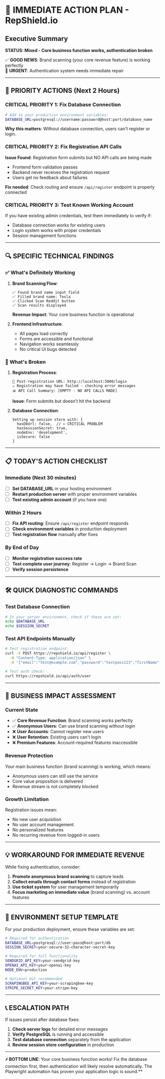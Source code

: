 # 🚨 IMMEDIATE ACTION PLAN - RepShield.io

## Executive Summary
**STATUS: Mixed - Core business function works, authentication broken**

✅ **GOOD NEWS**: Brand scanning (your core revenue feature) is working perfectly  
🚨 **URGENT**: Authentication system needs immediate repair  

---

## 🎯 PRIORITY ACTIONS (Next 2 Hours)

### **CRITICAL PRIORITY 1: Fix Database Connection**
```bash
# Add to your production environment variables:
DATABASE_URL=postgresql://username:password@host:port/database_name
```

**Why this matters**: Without database connection, users can't register or login.

### **CRITICAL PRIORITY 2: Fix Registration API Calls**
**Issue Found**: Registration form submits but NO API calls are being made
- Frontend form validation passes
- Backend never receives the registration request
- Users get no feedback about failures

**Fix needed**: Check routing and ensure `/api/register` endpoint is properly connected

### **CRITICAL PRIORITY 3: Test Known Working Account**
If you have existing admin credentials, test them immediately to verify if:
- Database connection works for existing users
- Login system works with proper credentials
- Session management functions

---

## 🔍 SPECIFIC TECHNICAL FINDINGS

### ✅ **What's Definitely Working**
1. **Brand Scanning Flow**:
   ```
   ✅ Found brand name input field
   ✅ Filled brand name: Tesla  
   ✅ Clicked Scan Reddit button
   ✅ Scan results displayed
   ```
   **Revenue Impact**: Your core business function is operational

2. **Frontend Infrastructure**:
   - All pages load correctly
   - Forms are accessible and functional
   - Navigation works seamlessly
   - No critical UI bugs detected

### 🚨 **What's Broken**
1. **Registration Process**:
   ```
   📍 Post-registration URL: http://localhost:5000/login
   ⚠️ Registration may have failed - checking error messages
   📊 API Call Summary: [EMPTY - NO API CALLS MADE]
   ```
   **Issue**: Form submits but doesn't hit the backend

2. **Database Connection**:
   ```
   Setting up session store with: {
     hasDbUrl: false,  // ← CRITICAL PROBLEM
     hasSessionSecret: true,
     nodeEnv: 'development',
     isSecure: false
   }
   ```

---

## 📋 **TODAY'S ACTION CHECKLIST**

### **Immediate (Next 30 minutes)**
- [ ] **Set DATABASE_URL** in your hosting environment
- [ ] **Restart production server** with proper environment variables
- [ ] **Test existing admin account** (if you have one)

### **Within 2 Hours**
- [ ] **Fix API routing**: Ensure `/api/register` endpoint responds
- [ ] **Check environment variables** in production deployment
- [ ] **Test registration flow** manually after fixes

### **By End of Day**
- [ ] **Monitor registration success rate**
- [ ] **Test complete user journey**: Register → Login → Brand Scan
- [ ] **Verify session persistence**

---

## 🛠️ **QUICK DIAGNOSTIC COMMANDS**

### Test Database Connection
```bash
# In your server environment, check if these are set:
echo $DATABASE_URL
echo $SESSION_SECRET
```

### Test API Endpoints Manually
```bash
# Test registration endpoint:
curl -X POST https://repshield.io/api/register \
  -H "Content-Type: application/json" \
  -d '{"email":"test@example.com","password":"testpass123","firstName":"Test","lastName":"User"}'

# Test auth check:
curl https://repshield.io/api/auth/user
```

---

## 🎯 **BUSINESS IMPACT ASSESSMENT**

### **Current State**
- ✅ **Core Revenue Function**: Brand scanning works perfectly
- ✅ **Anonymous Users**: Can use brand scanning without login
- ❌ **User Accounts**: Cannot register new users
- ❌ **User Retention**: Existing users can't login
- ❌ **Premium Features**: Account-required features inaccessible

### **Revenue Protection**
Your main business function (brand scanning) is working, which means:
- Anonymous users can still use the service
- Core value proposition is delivered
- Revenue stream is not completely blocked

### **Growth Limitation**
Registration issues mean:
- No new user acquisition
- No user account management
- No personalized features
- No recurring revenue from logged-in users

---

## 💡 **WORKAROUND FOR IMMEDIATE REVENUE**

While fixing authentication, consider:
1. **Promote anonymous brand scanning** to capture leads
2. **Collect emails through contact forms** instead of registration
3. **Use ticket system** for user management temporarily
4. **Focus marketing on immediate value** (brand scanning) vs. account features

---

## 🔧 **ENVIRONMENT SETUP TEMPLATE**

For your production deployment, ensure these variables are set:

```bash
# Required for authentication
DATABASE_URL=postgresql://user:pass@host:port/db
SESSION_SECRET=your-secure-32-character-secret-key

# Required for full functionality  
SENDGRID_API_KEY=your-sendgrid-key
OPENAI_API_KEY=your-openai-key
NODE_ENV=production

# Optional but recommended
SCRAPINGBEE_API_KEY=your-scrapingbee-key
STRIPE_SECRET_KEY=your-stripe-key
```

---

## 📞 **ESCALATION PATH**

If issues persist after database fixes:
1. **Check server logs** for detailed error messages
2. **Verify PostgreSQL** is running and accessible
3. **Test database connection** separately from the application
4. **Review session store configuration** in production

---

**⚡ BOTTOM LINE**: Your core business function works! Fix the database connection first, then authentication will likely resolve automatically. The Playwright automation has proven your application logic is sound.** 